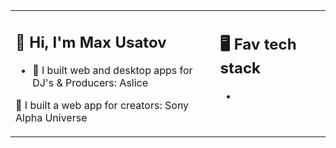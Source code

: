 <table><tr><td valign="top" width="65%">

## 👋 Hi, I'm Max Usatov

- 🎵 I built web and desktop apps for DJ's & Producers: Aslice

📸 I built a web app for creators: Sony Alpha Universe
 
</td><td valign="top" width="35%">

## 🖥️ Fav tech stack

- 
 
</tr></tr></table> 
